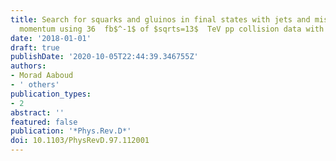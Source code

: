 ```yaml
---
title: Search for squarks and gluinos in final states with jets and missing transverse
  momentum using 36  fb$^-1$ of $sqrts=13$  TeV pp collision data with the ATLAS detector
date: '2018-01-01'
draft: true
publishDate: '2020-10-05T22:44:39.346755Z'
authors:
- Morad Aaboud
- ' others'
publication_types:
- 2
abstract: ''
featured: false
publication: '*Phys.Rev.D*'
doi: 10.1103/PhysRevD.97.112001
---
```


